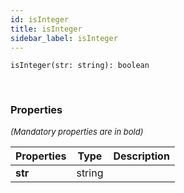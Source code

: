 ```yaml
---
id: isInteger
title: isInteger
sidebar_label: isInteger
---
```


```tsx
isInteger(str: string): boolean
```
<br/>



### Properties

<font size="2"><i>(Mandatory properties are in bold)</i></font>

| Properties | Type | Description |
| --------- | ---- | ----------- |
| **str** | string |  |
